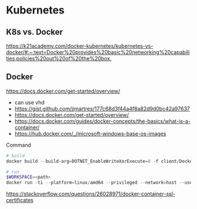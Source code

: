 # Kubernetes

## K8s vs. Docker

<https://k21academy.com/docker-kubernetes/kubernetes-vs-docker/#:~:text=Docker%20provides%20basic%20networking%20capabilities,policies%20out%20of%20the%20box.>

## Docker

<https://docs.docker.com/get-started/overview/>

- can use vhd
- <https://gist.github.com/jjmartres/177c68d3f44a4f8a82d9d0bc42a97637>
- <https://docs.docker.com/get-started/overview/>
- <https://docs.docker.com/guides/docker-concepts/the-basics/what-is-a-container/>
- <https://hub.docker.com/_/microsoft-windows-base-os-images>

Command

```powershell
# build
docker build --build-arg=DOTNET_EnableWriteXorExecute=0 -f client/Dockerfile -t k8s-client .

# run
$WORKSPACE=<path>
docker run -ti --platform=linux/amd64 --privileged --network=host --user root --volume $WORKSPACE/k8s-infrastructure/ --volume $WORKSPACE/src/client/.azure:/root/.azure/ --volume $WORKSPACE/src/client/.kube/:/root/.kube --volume $WORKSPACE/src/client/.bashrc_local:/root/.bashrc_local --volume $WORKSPACE/src/client/.bash_history:/root/.bash_history --workdir /k8s-infrastructure/src/client k8s-client
```

<https://stackoverflow.com/questions/26028971/docker-container-ssl-certificates>
